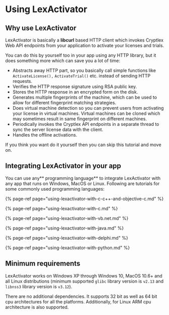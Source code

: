 # Using LexActivator

## Why use LexActivator

LexActivator is basically a **libcurl** based HTTP client which invokes Cryptlex Web API endpoints from your application to activate your licenses and trials.

You can do this by yourself too in your app using any HTTP library, but it does something more which can save you a lot of time:

* Abstracts away HTTP part, so you basically call simple functions like `ActivateLicense(),` `ActivateTrial()` etc. instead of sending HTTP requests.
* Verifies the HTTP response signature using RSA public key.
* Stores the HTTP response in an encrypted form on the disk.
* Generates multiple fingerprints of the machine, which can be used to allow for different fingerprint matching strategies.
* Does virtual machine detection so you can prevent users from activating your license in virtual machines. Virtual machines can be cloned which may sometimes result in same fingerprint on different machines.
* Periodically invokes the Cryptlex API endpoints in a separate thread to sync the server license data with the client.
* Handles the offline activations.

If you think you want do it yourself then you can skip this tutorial and move on.

## Integrating LexActivator in your app

You can use any** programming language** to integrate LexActivator with any app that runs on Windows, MacOS or Linux. Following are tutorials for some commonly used programming languages:

{% page-ref page="using-lexactivator-with-c-c++-and-objective-c.md" %}

{% page-ref page="using-lexactivator-with-c.md" %}

{% page-ref page="using-lexactivator-with-vb.net.md" %}

{% page-ref page="using-lexactivator-with-java.md" %}

{% page-ref page="using-lexactivator-with-delphi.md" %}

{% page-ref page="using-lexactivator-with-python.md" %}

## Minimum requirements

LexActivator works on Windows XP through Windows 10, MacOS 10.6+ and all Linux distributions \(minimum supported `glibc` library version is `v2.13` and `libnss3` library version is `v3.12`\).

There are no additional dependencies. It supports 32 bit as well as 64 bit cpu architectures for all the platforms. Additionally, for Linux ARM cpu architecture is also supported.

